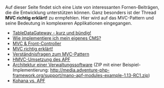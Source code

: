 Auf dieser Seite findet sich eine Liste von interessanten
Fornen-Beiträgen, die die Entwicklung unterstützen können. Ganz
besonders ist der Thread **MVC richtig erklärt!** zu ermpfehlen. Hier
wird auf das MVC-Pattern und seine Bedeutung in komplexeren
Applikationen eingegangen.

-   [TableDataGateway - kurz und
    bündig!](http://www.developers-guide.net/forums/7191,table-data-gateway-pattern-erklaerung)
-   [Wie implementiere ich mein eigenes
    CMS?](http://www.developers-guide.net/forums/6965,privat-projekt-cms,page2)
-   [MVC &
    Front-Controller](http://phpforum.de/forum/showthread.php?t=246602)
-   [MVC richtig
    erklärt!](http://www.php.de/software-design/56929-erweitertes-controlling-mvc.html)
-   [Verständnisfragen zum
    MVC-Pattern](http://www.php.de/php-einsteiger/68997-verstaendisfrage-zum-mvc-pattern-2.html#post522115)
-   [HMVC-Umsetzung des
    APF](http://www.php.de/software-design/69926-hmvc-umsetzung-mit-dem-apf.html)
-   [Architektur einer
    Verwaltungssoftware](http://www.php.de/software-design/75512-architektur-einer-verwaltungssoftware-3.html)
    (ZIP mit einer Beispiel-Implementierung:
    <http://media.adventure-php-framework.org/support/mano-apf-modules-example-1.13-RC1.zip>)
-   [Kohana vs.
    APF](http://www.php.de/software-design/72187-hmvc-apf-vs-kohana.html)